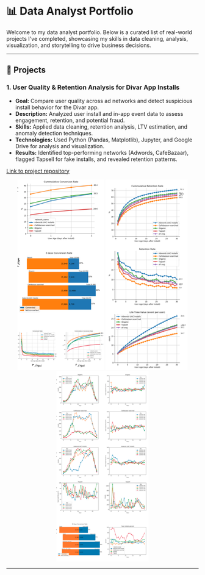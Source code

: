 # 📊 Data Analyst Portfolio

Welcome to my data analyst portfolio. Below is a curated list of real-world projects I've completed, showcasing my skills in data cleaning, analysis, visualization, and storytelling to drive business decisions.

---

## 🚀 Projects

### 1. **User Quality & Retention Analysis for Divar App Installs**

- **Goal:** Compare user quality across ad networks and detect suspicious install behavior for the Divar app.
- **Description:** Analyzed user install and in-app event data to assess engagement, retention, and potential fraud.
- **Skills:** Applied data cleaning, retention analysis, LTV estimation, and anomaly detection techniques.
- **Technologies:** Used Python (Pandas, Matplotlib), Jupyter, and Google Drive for analysis and visualization.
- **Results:** Identified top-performing networks (Adwords, CafeBazaar), flagged Tapsell for fake installs, and revealed retention patterns.

[Link to project repository](https://github.com/mahdinasseri/Ads-Networks-Performance-and-Fraud-Analysis)

<div style="text-align: center;">
  <img src="assets/img/p0101.png" alt="" height="500">
  <img src="assets/img/p0102.png" alt="" height="500">
  <img src="assets/img/p0103.png" alt="" height="500">
</div>

---

<!-- Add more projects in the format below:

### 2. **[Project Title]**
**Client:** [Client or Company Name]  
**Date:** [Month/Year]  
**Tools:** [Tech stack]

[Brief description of the business problem, your analysis process, key findings, and impact.]

📎 *Skills demonstrated:* [Key skills]

-->
